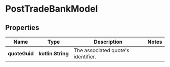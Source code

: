 
# PostTradeBankModel

## Properties
Name | Type | Description | Notes
------------ | ------------- | ------------- | -------------
**quoteGuid** | **kotlin.String** | The associated quote&#39;s identifier. | 



